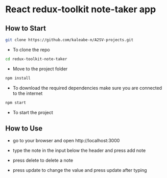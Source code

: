 # React redux-toolkit note-taker app
## How to Start
```bash
git clone https://github.com/kaleabe-n/A2SV-projects.git
```
- To clone the repo
```bash
cd redux-toolkit-note-taker
```
- Move to the project folder
```bash
npm install
```
- To download the required dependencies make sure you are connected to the internet
```bash
npm start
```
- To start the project

## How to Use

- go to your browser and open http://localhost:3000

- type the note in the input below the header and press add note

- press delete to delete a note

- press update to change the value and press update after typing
